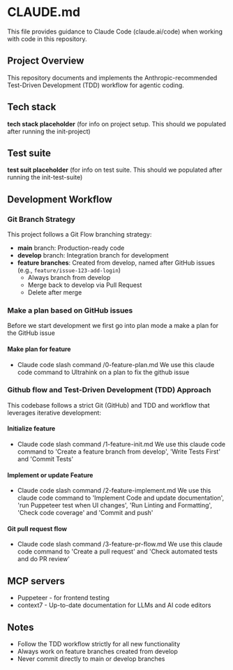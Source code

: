 # CLAUDE.md

This file provides guidance to Claude Code (claude.ai/code) when working with code in this repository.

## Project Overview

This repository documents and implements the Anthropic-recommended Test-Driven Development (TDD) workflow for agentic coding.

## Tech stack
**tech stack placeholder** (for info on project setup. This should we populated after running the init-project)

## Test suite
**test suit placeholder** (for info on test suite. This should we populated after running the init-test-suite)

## Development Workflow

### Git Branch Strategy

This project follows a Git Flow branching strategy:

- **main** branch: Production-ready code
- **develop** branch: Integration branch for development
- **feature branches**: Created from develop, named after GitHub issues (e.g., `feature/issue-123-add-login`)
  - Always branch from develop
  - Merge back to develop via Pull Request
  - Delete after merge

### Make a plan based on GitHub issues

Before we start development we first go into plan mode a make a plan for the GitHub issue

#### Make plan for feature
- Claude code slash command /0-feature-plan.md
We use this claude code command to Ultrahink on a plan to fix the github issue

### Github flow and Test-Driven Development (TDD) Approach

This codebase follows a strict Git (GitHub) and TDD and workflow that leverages iterative development:

#### Initialize feature
- Claude code slash command /1-feature-init.md
We use this claude code command to 'Create a feature branch from develop', 'Write Tests First' and 'Commit Tests'

#### Implement or update Feature
- Claude code slash command /2-feature-implement.md
We use this claude code command to 'Implement Code and update documentation', 'run Puppeteer test when UI changes', 'Run Linting and Formatting', 'Check code coverage' and 'Commit and push'

#### Git pull request flow
- Claude code slash command /3-feature-pr-flow.md
We use this claude code command to 'Create a pull request' and 'Check automated tests and do PR review'


## MCP servers
- Puppeteer - for frontend testing
- context7 - Up-to-date documentation for LLMs and AI code editors

## Notes

- Follow the TDD workflow strictly for all new functionality
- Always work on feature branches created from develop
- Never commit directly to main or develop branches